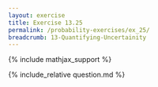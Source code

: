 ```yaml
---
layout: exercise
title: Exercise 13.25
permalink: /probability-exercises/ex_25/
breadcrumb: 13-Quantifying-Uncertainity
---
```


{% include mathjax_support %}

<div><i class="arrow-up loader" data-chapter="probability-exercises" data-exercise="ex_25" data-rating="0"></i></div>
{% include_relative question.md %}
